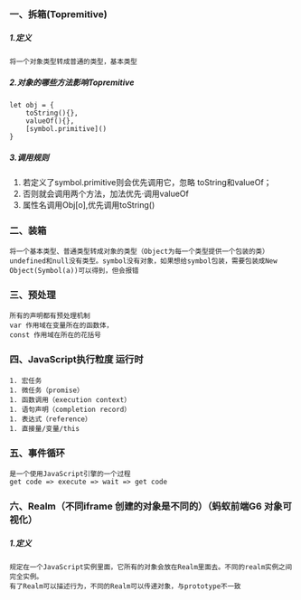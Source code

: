 ### 一、拆箱(Topremitive)
##### 1.定义
	将一个对象类型转成普通的类型，基本类型 
##### 2.对象的哪些方法影响Topremitive
	let obj = {
		toString(){},
		valueOf(){},
		[symbol.primitive]()
	}
##### 3.调用规则
1. 若定义了symbol.primitive则会优先调用它，忽略 toString和valueOf；
2.	否则就会调用两个方法，加法优先·调用valueOf
3.	属性名调用Obj[o],优先调用toString()
### 二、装箱
	将一个基本类型、普通类型转成对象的类型（Object为每一个类型提供一个包装的类） 
	undefined和null没有类型。symbol没有对象，如果想给symbol包装，需要包装成New Object(Symbol(a))可以得到，但会报错
### 三、预处理
	所有的声明都有预处理机制
	var 作用域在变量所在的函数体，
	const 作用域在所在的花括号
### 四、JavaScript执行粒度 运行时
	1. 宏任务
	1. 微任务（promise）
	1. 函数调用（execution context）
	1. 语句声明（completion record）
	1. 表达式（reference）
	1. 直接量/变量/this
### 五、事件循环
	是一个使用JavaScript引擎的一个过程
	get code => execute => wait => get code
### 六、Realm（不同iframe 创建的对象是不同的）（蚂蚁前端G6 对象可视化）
##### 1.定义
	规定在一个JavaScript实例里面，它所有的对象会放在Realm里面去。不同的realm实例之间完全实例。
	有了Realm可以描述行为，不同的Realm可以传递对象，与prototype不一致
